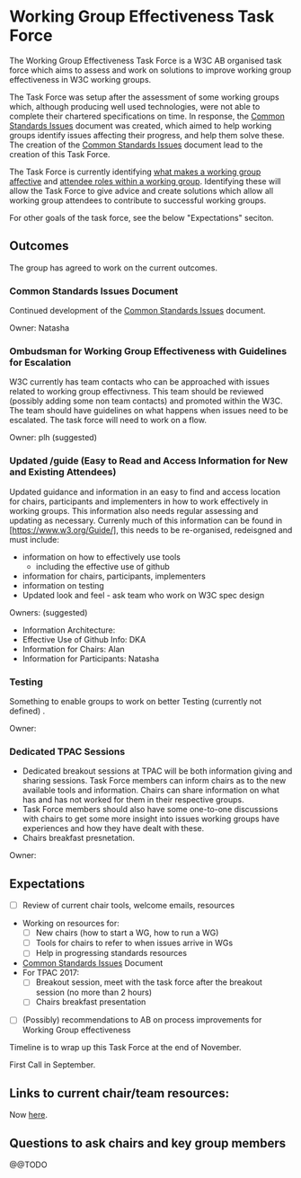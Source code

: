 # Working Group Effectiveness Task Force
The Working Group Effectiveness Task Force is a W3C AB organised task force which aims to assess and work on solutions to improve working group effectiveness in W3C working groups. 

The Task Force was setup after the assessment of some working groups which, although producing well used technologies, were not able to complete their chartered specifications on time. In response, the [Common Standards Issues](CSI.md) document was created, which aimed to help working groups identify issues affecting their progress, and help them solve these. The creation of the [Common Standards Issues](CSI.md) document lead to the creation of this Task Force. 

The Task Force is currently identifying [what makes a working group affective](wg_effective.md) and [attendee roles within a working group](wg_attendee_roles.md). Identifying these will allow the Task Force to give advice and create solutions which allow all working group attendees to contribute to successful working groups.

For other goals of the task force, see the below "Expectations" seciton.


## Outcomes
The group has agreed to work on the current outcomes. 

### Common Standards Issues Document
Continued development of the [Common Standards Issues](https://github.com/w3c/wg-effectiveness/blob/master/CSI.md) document.

Owner: Natasha

### Ombudsman for Working Group Effectiveness with Guidelines for Escalation
W3C currently has team contacts who can be approached with issues related to working group effectivness. This team should be reviewed (possibly adding some non team contacts) and promoted within the W3C. The team should have guidelines on what happens when issues need to be escalated. The task force will need to work on a flow. 

Owner: plh (suggested)

### Updated /guide (Easy to Read and Access Information for New and Existing Attendees)
Updated guidance and information in an easy to find and access location for chairs, participants and implementers in how to work effectively in working groups. This information also needs regular assessing and updating as necessary. Currenly much of this information can be found in [https://www.w3.org/Guide/], this needs to be re-organised, redeisgned and must include:
* information on how to effectively use tools
  * including the effective use of github
* information for chairs, participants, implementers
* information on testing
* Updated look and feel - ask team who work on W3C spec design

  
Owners: (suggested)
* Information Architecture: 
* Effective Use of Github Info: DKA
* Information for Chairs: Alan
* Information for Participants: Natasha

### Testing
Something to enable groups to work on better Testing (currently not defined) .

Owner: 

### Dedicated TPAC Sessions
* Dedicated breakout sessions at TPAC will be both information giving and sharing sessions. Task Force members can inform chairs as to the new available tools and information. Chairs can share information on what has and has not worked for them in their respective groups. 
* Task Force members should also have some one-to-one discussions with chairs to get some more insight into issues working groups have experiences and how they have dealt with these. 
* Chairs breakfast presnetation. 

Owner:

## Expectations

* [ ] Review of current chair tools, welcome emails, resources
* Working on resources for:
  * [ ] New chairs (how to start a WG, how to run a WG)
  * [ ] Tools for chairs to refer to when issues arrive in WGs
  * [ ] Help in progressing standards resources
* [Common Standards Issues](CSI.md) Document
* For TPAC 2017:
  * [ ] Breakout session, meet with the task force after the breakout session (no more than 2 hours)
  * [ ] Chairs breakfast presentation
* [ ] (Possibly) recommendations to AB on process improvements for Working Group effectiveness

Timeline is to wrap up this Task Force at the end of November.

First Call in September.

## Links to current chair/team resources:

Now [here](current_wg_resources.md).

## Questions to ask chairs and key group members

@@TODO
